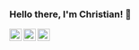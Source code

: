 ### Hello there, I'm Christian! 👋

<a href="https://www.linkedin.com/in/christian-todesquine-dias-805a28177/">
  <img align="left" alt="Chris's LinkdeIn" width="22px" src="https://cdn.jsdelivr.net/npm/simple-icons@v3/icons/linkedin.svg" />
</a>

<a href="https://www.instagram.com/todesquine_chris/?hl=pt-br">
  <img align="left" alt="Chris's Instagram" width="22px" src="https://cdn.jsdelivr.net/npm/simple-icons@v3/icons/instagram.svg" />
</a>

<a href="https://www.facebook.com/christian.todesquinedias">
  <img align="left" alt="Chris's Instagram" width="22px" src="https://cdn.jsdelivr.net/npm/simple-icons@v3/icons/facebook.svg" />
</a>

<!--
**td-chris/td-chris** is a ✨ _special_ ✨ repository because its `README.md` (this file) appears on your GitHub profile.

Here are some ideas to get you started:

- 🔭 I’m currently working on ...
- 🌱 I’m currently learning ...
- 👯 I’m looking to collaborate on ...
- 🤔 I’m looking for help with ...
- 💬 Ask me about ...
- 📫 How to reach me: ...
- 😄 Pronouns: ...
- ⚡ Fun fact: ...
-->
